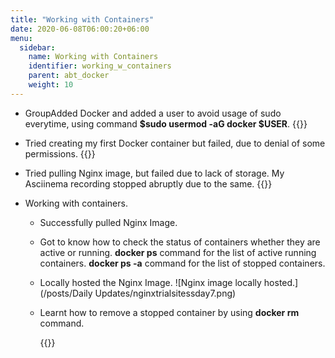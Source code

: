 ```yaml
---
title: "Working with Containers"
date: 2020-06-08T06:00:20+06:00
menu:
  sidebar:
    name: Working with Containers
    identifier: working_w_containers
    parent: abt_docker
    weight: 10
---
```


  - GroupAdded Docker and added a user to avoid usage of sudo everytime, using command **$sudo usermod -aG docker $USER**.
    {{<asciinema pzzcJ4ayAUglUXLOHFxFpKbQK>}}

  - Tried creating my first Docker container but failed, due to denial of some permissions.
    {{<asciinema UshelqIMVU9Wnu4FeHykHShiR>}}
  
  - Tried pulling Nginx image, but failed due to lack of storage. My Asciinema recording stopped abruptly due to the same.
    {{<asciinema uyUyl1VTwIHVl0asDS7U1Uj0X>}}

- Working with containers.

  - Successfully pulled Nginx Image.
  
  - Got to know how to check the status of containers whether they are active or running.
    **docker ps** command for the list of active running containers.
    **docker ps -a** command for the list of stopped containers.
    
  - Locally hosted the Nginx Image.
    ![Nginx image locally hosted.](/posts/Daily Updates/nginxtrialsitessday7.png)
  
  - Learnt how to remove a stopped container by using **docker rm <ContainerID>** command.
  
    {{<asciinema qy4mU0eJnRxHp1HaZmOUALSKB>}}